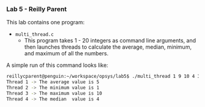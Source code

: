 ### Lab 5 - Reilly Parent

This lab contains one program:
* `multi_thread.c`
    * This program takes 1 - 20 integers as command line arguments, and then launches threads to calculate the average, median, minimum, and maximum of all the numbers. 

A simple run of this command looks like:

```bash
reillycparent@penguin:~/workspace/opsys/lab5$ ./multi_thread 1 9 10 4 3
Thread 1 -> The average value is 5
Thread 2 -> The minimum value is 1
Thread 3 -> The maximum value is 10
Thread 4 -> The median  value is 4
```
